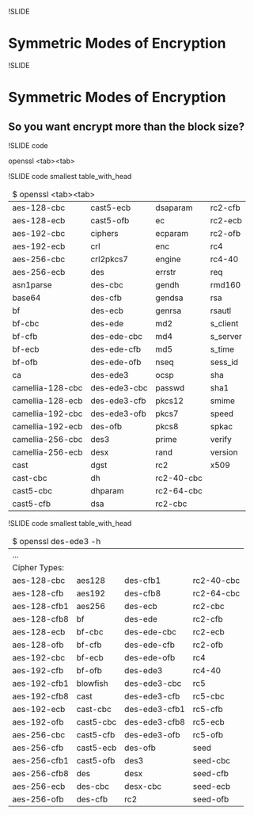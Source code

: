 !SLIDE
# Symmetric Modes of Encryption #

!SLIDE
# Symmetric Modes of Encryption #
## So you want encrypt more than the block size? ##

!SLIDE code

openssl &lt;tab&gt;&lt;tab&gt;

!SLIDE code smallest table_with_head

<table>
<thead>
  <tr><td colspan="4">$ openssl &lt;tab&gt;&lt;tab&gt;</td></tr>
</thead>
<tbody>
<tr>
<td>aes-128-cbc       </td><td>cast5-ecb         </td><td>dsaparam          </td><td>rc2-cfb</td>
</tr><tr>
<td>aes-128-ecb       </td><td>cast5-ofb         </td><td>ec                </td><td>rc2-ecb</td>
</tr><tr>
<td>aes-192-cbc       </td><td>ciphers           </td><td>ecparam           </td><td>rc2-ofb</td>
</tr><tr>
<td>aes-192-ecb       </td><td>crl               </td><td>enc               </td><td>rc4</td>
</tr><tr>
<td>aes-256-cbc       </td><td>crl2pkcs7         </td><td>engine            </td><td>rc4-40</td>
</tr><tr>
<td>aes-256-ecb       </td><td>des               </td><td>errstr            </td><td>req</td>
</tr><tr>
<td>asn1parse         </td><td>des-cbc           </td><td>gendh             </td><td>rmd160</td>
</tr><tr>
<td>base64            </td><td>des-cfb           </td><td>gendsa            </td><td>rsa</td>
</tr><tr>
<td>bf                </td><td>des-ecb           </td><td>genrsa            </td><td>rsautl</td>
</tr><tr>
<td>bf-cbc            </td><td>des-ede           </td><td>md2               </td><td>s_client</td>
</tr><tr>
<td>bf-cfb            </td><td>des-ede-cbc       </td><td>md4               </td><td>s_server</td>
</tr><tr>
<td>bf-ecb            </td><td>des-ede-cfb       </td><td>md5               </td><td>s_time</td>
</tr><tr>
<td>bf-ofb            </td><td>des-ede-ofb       </td><td>nseq              </td><td>sess_id</td>
</tr><tr>
<td>ca                </td><td>des-ede3          </td><td>ocsp              </td><td>sha</td>
</tr><tr>
<td>camellia-128-cbc  </td><td>des-ede3-cbc      </td><td>passwd            </td><td>sha1</td>
</tr><tr>
<td>camellia-128-ecb  </td><td>des-ede3-cfb      </td><td>pkcs12            </td><td>smime</td>
</tr><tr>
<td>camellia-192-cbc  </td><td>des-ede3-ofb      </td><td>pkcs7             </td><td>speed</td>
</tr><tr>
<td>camellia-192-ecb  </td><td>des-ofb           </td><td>pkcs8             </td><td>spkac</td>
</tr><tr>
<td>camellia-256-cbc  </td><td>des3              </td><td>prime             </td><td>verify</td>
</tr><tr>
<td>camellia-256-ecb  </td><td>desx              </td><td>rand              </td><td>version</td>
</tr><tr>
<td>cast              </td><td>dgst              </td><td>rc2               </td><td>x509</td>
</tr><tr>
<td>cast-cbc          </td><td>dh                </td><td>rc2-40-cbc</td><td></td>
</tr><tr>
<td>cast5-cbc         </td><td>dhparam           </td><td>rc2-64-cbc</td><td></td>
</tr><tr>
<td>cast5-cfb         </td><td>dsa               </td><td>rc2-cbc</td><td></td>
</tr></tbody></table>



!SLIDE code smallest table_with_head

<table>
<thead>
  <tr><td colspan="4">$ openssl des-ede3 -h</td></tr>
</thead>
<tbody>
<tr><td colspan="4">...</td></tr>
<tr><td colspan="4">Cipher Types:</td></tr>
<tr><td>aes-128-cbc  </td><td>aes128    </td><td>des-cfb1      </td><td>rc2-40-cbc</td></tr>
<tr><td>aes-128-cfb  </td><td>aes192    </td><td>des-cfb8      </td><td>rc2-64-cbc</td></tr>
<tr><td>aes-128-cfb1 </td><td>aes256    </td><td>des-ecb       </td><td>rc2-cbc</td></tr>
<tr><td>aes-128-cfb8 </td><td>bf        </td><td>des-ede       </td><td>rc2-cfb</td></tr>
<tr><td>aes-128-ecb  </td><td>bf-cbc    </td><td>des-ede-cbc   </td><td>rc2-ecb</td></tr>
<tr><td>aes-128-ofb  </td><td>bf-cfb    </td><td>des-ede-cfb   </td><td>rc2-ofb</td></tr>
<tr><td>aes-192-cbc  </td><td>bf-ecb    </td><td>des-ede-ofb   </td><td>rc4</td></tr>
<tr><td>aes-192-cfb  </td><td>bf-ofb    </td><td>des-ede3      </td><td>rc4-40</td></tr>
<tr><td>aes-192-cfb1 </td><td>blowfish  </td><td>des-ede3-cbc  </td><td>rc5</td></tr>
<tr><td>aes-192-cfb8 </td><td>cast      </td><td>des-ede3-cfb  </td><td>rc5-cbc</td></tr>
<tr><td>aes-192-ecb  </td><td>cast-cbc  </td><td>des-ede3-cfb1 </td><td>rc5-cfb</td></tr>
<tr><td>aes-192-ofb  </td><td>cast5-cbc </td><td>des-ede3-cfb8 </td><td>rc5-ecb</td></tr>
<tr><td>aes-256-cbc  </td><td>cast5-cfb </td><td>des-ede3-ofb  </td><td>rc5-ofb</td></tr>
<tr><td>aes-256-cfb  </td><td>cast5-ecb </td><td>des-ofb       </td><td>seed</td></tr>
<tr><td>aes-256-cfb1 </td><td>cast5-ofb </td><td>des3          </td><td>seed-cbc</td></tr>
<tr><td>aes-256-cfb8 </td><td>des       </td><td>desx          </td><td>seed-cfb</td></tr>
<tr><td>aes-256-ecb  </td><td>des-cbc   </td><td>desx-cbc      </td><td>seed-ecb</td></tr>
<tr><td>aes-256-ofb  </td><td>des-cfb   </td><td>rc2           </td><td>seed-ofb</td></tr>
</tbody></table>
